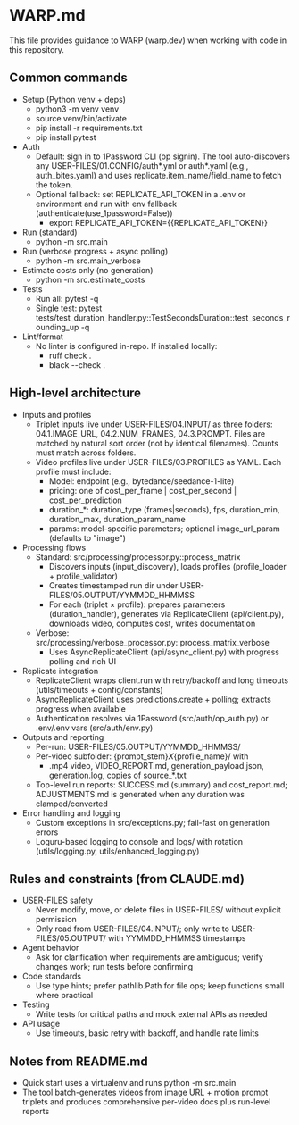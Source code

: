 # WARP.md

This file provides guidance to WARP (warp.dev) when working with code in this repository.

## Common commands

- Setup (Python venv + deps)
  - python3 -m venv venv
  - source venv/bin/activate
  - pip install -r requirements.txt
  - pip install pytest
- Auth
  - Default: sign in to 1Password CLI (op signin). The tool auto-discovers any USER-FILES/01.CONFIG/auth*.yml or auth*.yaml (e.g., auth_bites.yaml) and uses replicate.item_name/field_name to fetch the token.
  - Optional fallback: set REPLICATE_API_TOKEN in a .env or environment and run with env fallback (authenticate(use_1password=False))
    - export REPLICATE_API_TOKEN={{REPLICATE_API_TOKEN}}
- Run (standard)
  - python -m src.main
- Run (verbose progress + async polling)
  - python -m src.main_verbose
- Estimate costs only (no generation)
  - python -m src.estimate_costs
- Tests
  - Run all: pytest -q
  - Single test: pytest tests/test_duration_handler.py::TestSecondsDuration::test_seconds_rounding_up -q
- Lint/format
  - No linter is configured in-repo. If installed locally:
    - ruff check .
    - black --check .

## High-level architecture

- Inputs and profiles
  - Triplet inputs live under USER-FILES/04.INPUT/ as three folders: 04.1.IMAGE_URL, 04.2.NUM_FRAMES, 04.3.PROMPT. Files are matched by natural sort order (not by identical filenames). Counts must match across folders.
  - Video profiles live under USER-FILES/03.PROFILES as YAML. Each profile must include:
    - Model: endpoint (e.g., bytedance/seedance-1-lite)
    - pricing: one of cost_per_frame | cost_per_second | cost_per_prediction
    - duration_*: duration_type (frames|seconds), fps, duration_min, duration_max, duration_param_name
    - params: model-specific parameters; optional image_url_param (defaults to "image")
- Processing flows
  - Standard: src/processing/processor.py::process_matrix
    - Discovers inputs (input_discovery), loads profiles (profile_loader + profile_validator)
    - Creates timestamped run dir under USER-FILES/05.OUTPUT/YYMMDD_HHMMSS
    - For each (triplet × profile): prepares parameters (duration_handler), generates via ReplicateClient (api/client.py), downloads video, computes cost, writes documentation
  - Verbose: src/processing/verbose_processor.py::process_matrix_verbose
    - Uses AsyncReplicateClient (api/async_client.py) with progress polling and rich UI
- Replicate integration
  - ReplicateClient wraps client.run with retry/backoff and long timeouts (utils/timeouts + config/constants)
  - AsyncReplicateClient uses predictions.create + polling; extracts progress when available
  - Authentication resolves via 1Password (src/auth/op_auth.py) or .env/.env vars (src/auth/env.py)
- Outputs and reporting
  - Per-run: USER-FILES/05.OUTPUT/YYMMDD_HHMMSS/
  - Per-video subfolder: {prompt_stem}_X_{profile_name}/ with
    - .mp4 video, VIDEO_REPORT.md, generation_payload.json, generation.log, copies of source_*.txt
  - Top-level run reports: SUCCESS.md (summary) and cost_report.md; ADJUSTMENTS.md is generated when any duration was clamped/converted
- Error handling and logging
  - Custom exceptions in src/exceptions.py; fail-fast on generation errors
  - Loguru-based logging to console and logs/ with rotation (utils/logging.py, utils/enhanced_logging.py)

## Rules and constraints (from CLAUDE.md)

- USER-FILES safety
  - Never modify, move, or delete files in USER-FILES/ without explicit permission
  - Only read from USER-FILES/04.INPUT/; only write to USER-FILES/05.OUTPUT/ with YYMMDD_HHMMSS timestamps
- Agent behavior
  - Ask for clarification when requirements are ambiguous; verify changes work; run tests before confirming
- Code standards
  - Use type hints; prefer pathlib.Path for file ops; keep functions small where practical
- Testing
  - Write tests for critical paths and mock external APIs as needed
- API usage
  - Use timeouts, basic retry with backoff, and handle rate limits

## Notes from README.md

- Quick start uses a virtualenv and runs python -m src.main
- The tool batch-generates videos from image URL + motion prompt triplets and produces comprehensive per-video docs plus run-level reports
